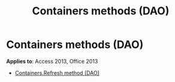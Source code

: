 ﻿---
title: Containers methods (DAO)
TOCTitle: Methods
ms:assetid: b493b12f-70df-401f-a318-571b671edd12
ms:mtpsurl: https://msdn.microsoft.com/library/Dn179826(v=office.15)
ms:contentKeyID: 52074035
ms.date: 09/18/2015
mtps_version: v=office.15
---

# Containers methods (DAO)


**Applies to**: Access 2013, Office 2013



  - [Containers.Refresh method (DAO)](containers-refresh-method-dao.md)

